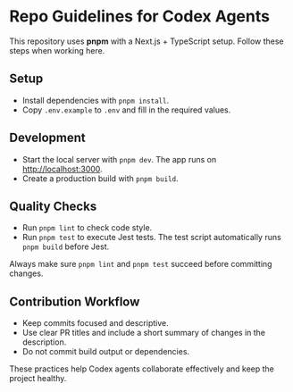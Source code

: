# Repo Guidelines for Codex Agents

This repository uses **pnpm** with a Next.js + TypeScript setup. Follow these steps when working here.

## Setup
- Install dependencies with `pnpm install`.
- Copy `.env.example` to `.env` and fill in the required values.

## Development
- Start the local server with `pnpm dev`. The app runs on <http://localhost:3000>.
- Create a production build with `pnpm build`.

## Quality Checks
- Run `pnpm lint` to check code style.
- Run `pnpm test` to execute Jest tests. The test script automatically runs `pnpm build` before Jest.

Always make sure `pnpm lint` and `pnpm test` succeed before committing changes.

## Contribution Workflow
- Keep commits focused and descriptive.
- Use clear PR titles and include a short summary of changes in the description.
- Do not commit build output or dependencies.

These practices help Codex agents collaborate effectively and keep the project healthy.
